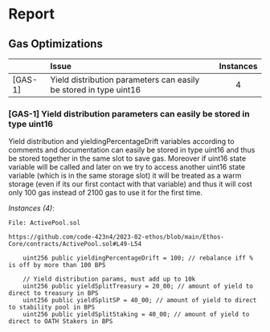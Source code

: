 # Report

## Gas Optimizations


| |Issue|Instances|
|-|:-|:-:|
| [GAS-1] | Yield distribution parameters can easily be stored in type uint16 | 4 |
### [GAS-1] Yield distribution parameters can easily be stored in type uint16
Yield distribution and yieldingPercentageDrift variables according to comments and documentation can easily be stored in type uint16 and thus be stored together in the same slot to save gas. Moreover if uint16 state variable will be called and later on we try to access another uint16 state variable (which is in the same storage slot) it will be treated as a warm storage (even if its our first contact with that variable) and thus it will cost only 100 gas instead of 2100 gas to use it for the first time.

*Instances (4)*:
```solidity
File: ActivePool.sol

https://github.com/code-423n4/2023-02-ethos/blob/main/Ethos-Core/contracts/ActivePool.sol#L49-L54

    uint256 public yieldingPercentageDrift = 100; // rebalance iff % is off by more than 100 BPS

    // Yield distribution params, must add up to 10k
    uint256 public yieldSplitTreasury = 20_00; // amount of yield to direct to treasury in BPS
    uint256 public yieldSplitSP = 40_00; // amount of yield to direct to stability pool in BPS
    uint256 public yieldSplitStaking = 40_00; // amount of yield to direct to OATH Stakers in BPS

```